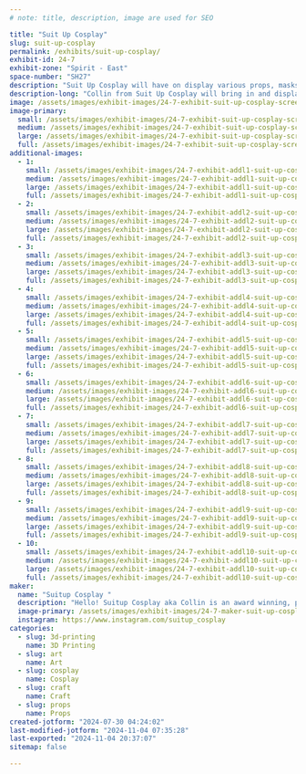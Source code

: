 ```yaml
---
# note: title, description, image are used for SEO

title: "Suit Up Cosplay"
slug: suit-up-cosplay
permalink: /exhibits/suit-up-cosplay/
exhibit-id: 24-7
exhibit-zone: "Spirit - East"
space-number: "SH27"
description: "Suit Up Cosplay will have on display various props, masks and creatures to inspire new makers. "
description-long: "Collin from Suit Up Cosplay will bring in and display some of his best work of a wide variety of projects. Projects such as muscle suits, creature costumes, cosplay lighting and effects, and of course 3d printed props and helmets. In addition he will display a before/after of cosplay weathering to show the important difference of detail. He will also have insight for creators who want to start making video content and how to integrate your cosplays into various media. "
image: /assets/images/exhibit-images/24-7-exhibit-suit-up-cosplay-screenshot-20241029-022116-gallery-large.jpg
image-primary: 
  small: /assets/images/exhibit-images/24-7-exhibit-suit-up-cosplay-screenshot-20241029-022116-gallery-small.jpg
  medium: /assets/images/exhibit-images/24-7-exhibit-suit-up-cosplay-screenshot-20241029-022116-gallery-medium.jpg
  large: /assets/images/exhibit-images/24-7-exhibit-suit-up-cosplay-screenshot-20241029-022116-gallery-large.jpg
  full: /assets/images/exhibit-images/24-7-exhibit-suit-up-cosplay-screenshot-20241029-022116-gallery-full.jpg
additional-images: 
  - 1:
    small: /assets/images/exhibit-images/24-7-exhibit-addl1-suit-up-cosplay-20240920-012131-small.jpg
    medium: /assets/images/exhibit-images/24-7-exhibit-addl1-suit-up-cosplay-20240920-012131-medium.jpg
    large: /assets/images/exhibit-images/24-7-exhibit-addl1-suit-up-cosplay-20240920-012131-large.jpg
    full: /assets/images/exhibit-images/24-7-exhibit-addl1-suit-up-cosplay-20240920-012131-full.jpg
  - 2:
    small: /assets/images/exhibit-images/24-7-exhibit-addl2-suit-up-cosplay-1660499-large-small.jpg
    medium: /assets/images/exhibit-images/24-7-exhibit-addl2-suit-up-cosplay-1660499-large-medium.jpg
    large: /assets/images/exhibit-images/24-7-exhibit-addl2-suit-up-cosplay-1660499-large-large.jpg
    full: /assets/images/exhibit-images/24-7-exhibit-addl2-suit-up-cosplay-1660499-large-full.jpg
  - 3:
    small: /assets/images/exhibit-images/24-7-exhibit-addl3-suit-up-cosplay-img-20241021-053254-566-small.jpg
    medium: /assets/images/exhibit-images/24-7-exhibit-addl3-suit-up-cosplay-img-20241021-053254-566-medium.jpg
    large: /assets/images/exhibit-images/24-7-exhibit-addl3-suit-up-cosplay-img-20241021-053254-566-large.jpg
    full: /assets/images/exhibit-images/24-7-exhibit-addl3-suit-up-cosplay-img-20241021-053254-566-full.jpg
  - 4:
    small: /assets/images/exhibit-images/24-7-exhibit-addl4-suit-up-cosplay-20241012-193627-small.jpg
    medium: /assets/images/exhibit-images/24-7-exhibit-addl4-suit-up-cosplay-20241012-193627-medium.jpg
    large: /assets/images/exhibit-images/24-7-exhibit-addl4-suit-up-cosplay-20241012-193627-large.jpg
    full: /assets/images/exhibit-images/24-7-exhibit-addl4-suit-up-cosplay-20241012-193627-full.jpg
  - 5:
    small: /assets/images/exhibit-images/24-7-exhibit-addl5-suit-up-cosplay-20240326-194745-small.jpg
    medium: /assets/images/exhibit-images/24-7-exhibit-addl5-suit-up-cosplay-20240326-194745-medium.jpg
    large: /assets/images/exhibit-images/24-7-exhibit-addl5-suit-up-cosplay-20240326-194745-large.jpg
    full: /assets/images/exhibit-images/24-7-exhibit-addl5-suit-up-cosplay-20240326-194745-full.jpg
  - 6:
    small: /assets/images/exhibit-images/24-7-exhibit-addl6-suit-up-cosplay-20240812-211617-small.jpg
    medium: /assets/images/exhibit-images/24-7-exhibit-addl6-suit-up-cosplay-20240812-211617-medium.jpg
    large: /assets/images/exhibit-images/24-7-exhibit-addl6-suit-up-cosplay-20240812-211617-large.jpg
    full: /assets/images/exhibit-images/24-7-exhibit-addl6-suit-up-cosplay-20240812-211617-full.jpg
  - 7:
    small: /assets/images/exhibit-images/24-7-exhibit-addl7-suit-up-cosplay-img-20170304-141852-258-small.jpg
    medium: /assets/images/exhibit-images/24-7-exhibit-addl7-suit-up-cosplay-img-20170304-141852-258-medium.jpg
    large: /assets/images/exhibit-images/24-7-exhibit-addl7-suit-up-cosplay-img-20170304-141852-258-large.jpg
    full: /assets/images/exhibit-images/24-7-exhibit-addl7-suit-up-cosplay-img-20170304-141852-258-full.jpg
  - 8:
    small: /assets/images/exhibit-images/24-7-exhibit-addl8-suit-up-cosplay-img-20230329-012003-202-small.jpg
    medium: /assets/images/exhibit-images/24-7-exhibit-addl8-suit-up-cosplay-img-20230329-012003-202-medium.jpg
    large: /assets/images/exhibit-images/24-7-exhibit-addl8-suit-up-cosplay-img-20230329-012003-202-large.jpg
    full: /assets/images/exhibit-images/24-7-exhibit-addl8-suit-up-cosplay-img-20230329-012003-202-full.jpg
  - 9:
    small: /assets/images/exhibit-images/24-7-exhibit-addl9-suit-up-cosplay-st-a0586-email-small.jpg
    medium: /assets/images/exhibit-images/24-7-exhibit-addl9-suit-up-cosplay-st-a0586-email-medium.jpg
    large: /assets/images/exhibit-images/24-7-exhibit-addl9-suit-up-cosplay-st-a0586-email-large.jpg
    full: /assets/images/exhibit-images/24-7-exhibit-addl9-suit-up-cosplay-st-a0586-email-full.jpg
  - 10:
    small: /assets/images/exhibit-images/24-7-exhibit-addl10-suit-up-cosplay-screenshot-20240730-041238-gallery-small.jpg
    medium: /assets/images/exhibit-images/24-7-exhibit-addl10-suit-up-cosplay-screenshot-20240730-041238-gallery-medium.jpg
    large: /assets/images/exhibit-images/24-7-exhibit-addl10-suit-up-cosplay-screenshot-20240730-041238-gallery-large.jpg
    full: /assets/images/exhibit-images/24-7-exhibit-addl10-suit-up-cosplay-screenshot-20240730-041238-gallery-full.jpg
maker: 
  name: "Suitup Cosplay "
  description: "Hello! Suitup Cosplay aka Collin is an award winning, published cosplayer and professional character performer who specializes in the fabrication of 3d printed props/masks, foam armor and muscle suits, special character effects and creature suits. I also run  skit tiktok and youtube pages with several thousand followers between them. I have been featured numerous times in internationally sold cosplay magazines and worked with youtube creators with half a million subscribers. "
  image-primary: /assets/images/exhibit-images/24-7-maker-suit-up-cosplay-screenshot-20240730-035111-gallery-medium.jpg
  instagram: https://www.instagram.com/suitup_cosplay
categories: 
  - slug: 3d-printing
    name: 3D Printing
  - slug: art
    name: Art
  - slug: cosplay
    name: Cosplay
  - slug: craft
    name: Craft
  - slug: props
    name: Props
created-jotform: "2024-07-30 04:24:02"
last-modified-jotform: "2024-11-04 07:35:28"
last-exported: "2024-11-04 20:37:07"
sitemap: false

---
```

